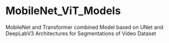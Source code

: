 # MobileNet_ViT_Models
MobileNet and Transformer combined Model based on UNet and DeepLabV3 Architectures for Segmentations of Video Dataset
